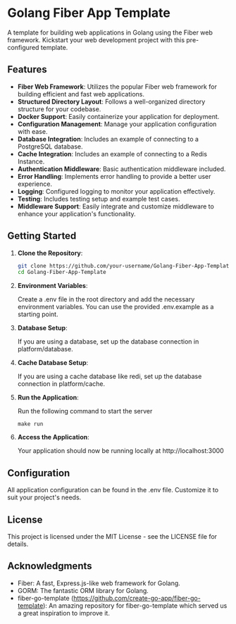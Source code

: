 # Golang Fiber App Template

A template for building web applications in Golang using the Fiber web framework. Kickstart your web development project with this pre-configured template.

## Features

- **Fiber Web Framework**: Utilizes the popular Fiber web framework for building efficient and fast web applications.
- **Structured Directory Layout**: Follows a well-organized directory structure for your codebase.
- **Docker Support**: Easily containerize your application for deployment.
- **Configuration Management**: Manage your application configuration with ease.
- **Database Integration**: Includes an example of connecting to a PostgreSQL database.
- **Cache Integration**: Includes an example of connecting to a Redis Instance.
- **Authentication Middleware**: Basic authentication middleware included.
- **Error Handling**: Implements error handling to provide a better user experience.
- **Logging**: Configured logging to monitor your application effectively.
- **Testing**: Includes testing setup and example test cases.
- **Middleware Support**: Easily integrate and customize middleware to enhance your application's functionality.

## Getting Started

1. **Clone the Repository**:

   ```bash
   git clone https://github.com/your-username/Golang-Fiber-App-Template.git
   cd Golang-Fiber-App-Template
   ```
   
2. **Environment Variables**:

   Create a .env file in the root directory and add the necessary environment variables. You can use the provided .env.example as a starting point.

3. **Database Setup**:

   If you are using a database, set up the database connection in platform/database.

4. **Cache Database Setup**:

   If you are using a cache database like redi, set up the database connection in platform/cache.

5. **Run the Application**:

   Run the following command to start the server
   ```
   make run
   ```

6. **Access the Application**:

   Your application should now be running locally at http://localhost:3000

## Configuration

All application configuration can be found in the .env file. Customize it to suit your project's needs.

## License

This project is licensed under the MIT License - see the LICENSE file for details.

## Acknowledgments

- Fiber: A fast, Express.js-like web framework for Golang.
- GORM: The fantastic ORM library for Golang.
- fiber-go-template (https://github.com/create-go-app/fiber-go-template): An amazing repository for fiber-go-template which served us a great inspiration to improve it.
